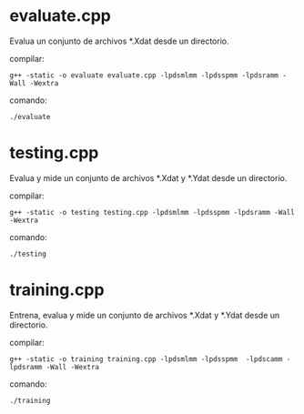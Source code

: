 # evaluate.cpp

Evalua un conjunto de archivos *.Xdat desde un directorio.

compilar:

    g++ -static -o evaluate evaluate.cpp -lpdsmlmm -lpdsspmm -lpdsramm -Wall -Wextra

comando:

    ./evaluate

# testing.cpp

Evalua y mide un conjunto de archivos *.Xdat y *.Ydat desde un directorio.

compilar:

    g++ -static -o testing testing.cpp -lpdsmlmm -lpdsspmm -lpdsramm -Wall -Wextra

comando:

    ./testing


# training.cpp

Entrena, evalua y mide un conjunto de archivos *.Xdat y *.Ydat desde un directorio.

compilar:

    g++ -static -o training training.cpp -lpdsmlmm -lpdsspmm  -lpdscamm -lpdsramm -Wall -Wextra

comando:

    ./training



